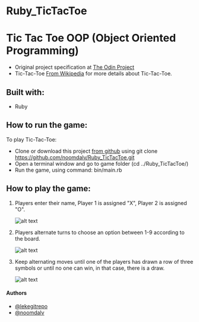 # Ruby_TicTacToe

# Tic Tac Toe OOP (Object Oriented Programming)

-   Original project specification at [The Odin Project](https://www.theodinproject.com/courses/ruby-programming/lessons/oop)
-   Tic-Tac-Toe [From Wikipedia](https://en.wikipedia.org/wiki/Tic-tac-toe) for more details about Tic-Tac-Toe.

## Built with:

-   Ruby

## How to run the game:

To play Tic-Tac-Toe:

-   Clone or download this project [from github](https://github.com/noomdalv/Ruby_TicTacToe) using git clone https://github.com/noomdalv/Ruby_TicTacToe.git
- 	Open a terminal window and go to game folder (cd ../Ruby_TicTacToe/)   
-   Run the game, using command: bin/main.rb

## How to play the game:

1. Players enter their name, Player 1 is assigned "X", Player 2 is assigned "O".

      ![alt text](https://i.imgur.com/Tw121E2.jpg)

2. Players alternate turns to choose an option between 1-9 according to the board.

      ![alt text](https://i.imgur.com/bTwpJin.jpg)

3. Keep alternating moves until one of the players has drawn a row of three symbols or until no one can win, in that case, there is a draw.

      ![alt text](https://i.imgur.com/Ma480rO.jpg)

#### Authors

-   [@lekegitrepo](https://github.com/lekegitrepo)
-   [@noomdalv](https://github.com/noomdalv/)
